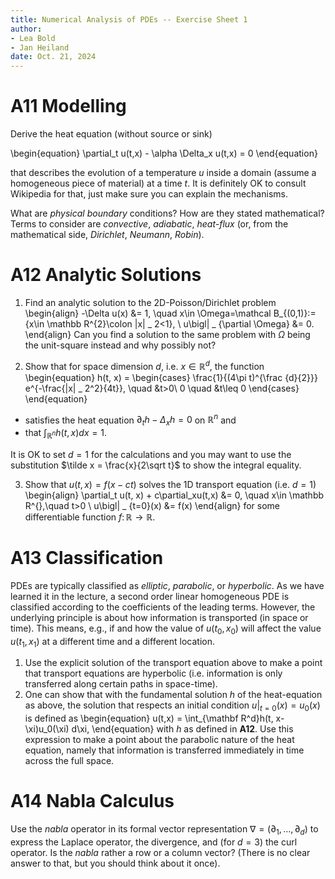 ```yaml
---
title: Numerical Analysis of PDEs -- Exercise Sheet 1
author:
- Lea Bold
- Jan Heiland
date: Oct. 21, 2024
---
```


# A11 Modelling

Derive the heat equation (without source or sink)

\begin{equation}
\partial_t u(t,x) - \alpha \Delta_x u(t,x) = 0
\end{equation}

that describes the evolution of a temperature $u$ inside a domain (assume a homogeneous piece of material) at a time $t$.
It is definitely OK to consult Wikipedia for that, just make sure you can
explain the mechanisms.

What are *physical boundary* conditions? How are they stated mathematical? Terms
to consider are *convective*, *adiabatic*, *heat-flux* (or, from the mathematical
side, *Dirichlet*, *Neumann*, *Robin*).

# A12 Analytic Solutions

1. Find an analytic solution to the 2D-Poisson/Dirichlet problem
\begin{align}
-\Delta u(x) &= 1, \quad x\in \Omega=\mathcal B_{(0,1)}:=\{x\in \mathbb R^{2}\colon \|x\| _ 2<1\}, \\
u\bigl| _ {\partial \Omega} &= 0.
\end{align}
Can you find a solution to the same problem with $\Omega$ being the unit-square
instead and why possibly not?

2. Show that for space dimension $d$, i.e. $x\in \mathbb R^{d}$, the function
\begin{equation}
h(t, x) =
\begin{cases}
\frac{1}{(4\pi t)^{\frac {d}{2}}} e^{-\frac{\|x\| _ 2^2}{4t}}, \quad &t>0\\
0 \quad &t\leq 0
\end{cases}
\end{equation}
  * satisfies the heat equation $\partial _ t h - \Delta_x h=0$ on $\mathbb R^{n}$
and 
  * that $\int_{\mathbb R^{n}} h(t,x) dx=1$.

It is OK to set $d=1$ for the calculations and you may want to use the
substitution $\tilde x = \frac{x}{2\sqrt t}$ to show the integral equality.

3. Show that $u(t, x) = f(x-ct)$ solves the 1D transport equation (i.e. $d=1$)
\begin{align}
\partial_t u(t, x) + c\partial_xu(t,x) &= 0, \quad x\in \mathbb R^{},\quad t>0 \\
u\bigl| _ {t=0}(x) &= f(x)
\end{align}
for some differentiable function $f\colon \mathbb R^{}\to \mathbb R^{}$.

# A13 Classification

PDEs are typically classified as *elliptic*, *parabolic*, or *hyperbolic*. As we
have learned it in the lecture, a second order linear homogeneous PDE is
classified according to the coefficients of the leading terms. However, the
underlying principle is about how information is transported (in space or time).
This means, e.g., if and how the value of $u(t_0, x_0)$ will affect the value
$u(t_1, x_1)$ at a different time and a different location.

1. Use the explicit solution of the transport equation above to make a point that transport equations are hyperbolic (i.e. information is only transferred along certain paths in space-time).
2. One can show that with the fundamental solution $h$ of the heat-equation as
   above, the solution that respects an initial condition $u\bigl | _ {t=0}(x) =
   u_0(x)$ is defined as
   \begin{equation}
   u(t,x) = \int_{\mathbf R^d}h(t, x-\xi)u_0(\xi) d\xi,
   \end{equation}
   with $h$ as defined in **A12**.
   Use this expression to make a point about the parabolic nature of the heat
   equation, namely that information is transferred immediately in time across the full space.

# A14 Nabla Calculus

Use the *nabla* operator in its formal vector representation $\nabla =
(\partial_1, \dotsc, \partial_d)$ to express the Laplace operator, the divergence, and (for $d=3$) the curl operator. 
Is the *nabla* rather a row or a column vector? (There is no clear answer to
that, but you should think about it once).

